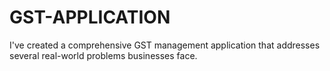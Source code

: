 # GST-APPLICATION
I've created a comprehensive GST management application that addresses several real-world problems businesses face.
